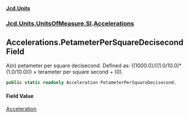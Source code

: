 #### [Jcd.Units](index.md 'index')
### [Jcd.Units.UnitsOfMeasure.SI](Jcd.Units.UnitsOfMeasure.SI.md 'Jcd.Units.UnitsOfMeasure.SI').[Accelerations](Accelerations.md 'Jcd.Units.UnitsOfMeasure.SI.Accelerations')

## Accelerations.PetameterPerSquareDecisecond Field

A(n) petameter per square decisecond. Defined as: ((1000.0)/((1.0/10.0)*(1.0/10.0))) × terameter per square second + (0).

```csharp
public static readonly Acceleration PetameterPerSquareDecisecond;
```

#### Field Value
[Acceleration](Acceleration.md 'Jcd.Units.UnitTypes.Acceleration')